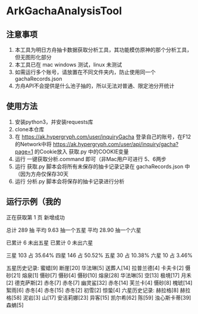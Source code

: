 # ArkGachaAnalysisTool
## 注意事项
1. 本工具为明日方舟抽卡数据获取分析工具，其功能模仿原神的那个分析工具，但无图形化部分
2. 本工具已在 mac windows 测试，linux 未测试
3. 如需运行多个账号，请放置在不同文件夹内，防止使用同一个 gachaRecords.json
4. 方舟API不会提供是什么池子抽的，所以无法对普通、限定池分开统计

## 使用方法
1. 安装python3，并安装requests库
2. clone本仓库
3. 在 https://ak.hypergryph.com/user/inquiryGacha 登录自己的账号，在F12的Network中将 https://ak.hypergryph.com/user/api/inquiry/gacha?page=1 的Cookie放入 获取.py 中的COOKIE变量
4. 运行 一键获取分析.command 即可（非Mac用户可进行 5、6两步
5. 运行 获取.py 脚本会将所有未保存的抽卡记录记录在 gachaRecords.json 中（因为方舟仅保存30天
6. 运行 分析.py 脚本会将保存的抽卡记录进行分析

## 运行示例（我的
正在获取第 1 页
新增成功

总计 289 抽
平均 9.63 抽一个五星
平均 28.90 抽一个六星

已累计 6 未出五星
已累计 0 未出六星

三星 103 占 35.64%
四星 146 占 50.52%
五星 30 占 10.38%
六星 10 占 3.46%

五星历史记录: 蜜蜡[9] 断崖[20] 华法琳[5] 送葬人[14] 拉普兰德[4] 卡夫卡[2] 慑砂[21] 熔泉[1] 慑砂[7] 慑砂[4] 慑砂[10] 熔泉[28] 华法琳[5] 空[13] 极境[17] 月禾[2] 德克萨斯[2] 赤冬[7] 赤冬[7] 幽灵鲨[32] 赤冬[14] 芙兰卡[4] 慑砂[8] 槐琥[14] 絮雨[6] 赤冬[4] 赤冬[15] 赤冬[2] 初雪[2] 惊蛰[4]
六星历史记录: 赫拉格[8] 赫拉格[58] 泥岩[3] 山[17] 安洁莉娜[23] 异客[15] 凯尔希[62] 陈[59] 浊心斯卡蒂[39] 森蚺[5]
